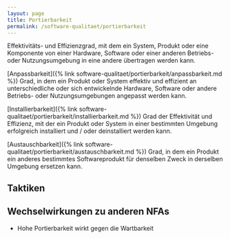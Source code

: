```yaml
---
layout: page
title: Portierbarkeit
permalink: /software-qualitaet/portierbarkeit
---
```

Effektivitäts- und Effizienzgrad, mit dem ein System, Produkt oder eine Komponente von einer Hardware, Software oder einer anderen Betriebs- oder Nutzungsumgebung in eine andere übertragen werden kann.

[Anpassbarkeit]({% link software-qualitaet/portierbarkeit/anpassbarkeit.md %})
Grad, in dem ein Produkt oder System effektiv und effizient an unterschiedliche oder sich entwickelnde Hardware, Software oder andere Betriebs- oder Nutzungsumgebungen angepasst werden kann.

[Installierbarkeit]({% link software-qualitaet/portierbarkeit/installierbarkeit.md %})
Grad der Effektivität und Effizienz, mit der ein Produkt oder System in einer bestimmten Umgebung erfolgreich installiert und / oder deinstalliert werden kann.

[Austauschbarkeit]({% link software-qualitaet/portierbarkeit/austauschbarkeit.md %})
Grad, in dem ein Produkt ein anderes bestimmtes Softwareprodukt für denselben Zweck in derselben Umgebung ersetzen kann.

## Taktiken

## Wechselwirkungen zu anderen NFAs

* Hohe Portierbarkeit wirkt gegen die Wartbarkeit